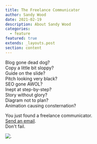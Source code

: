 ```yaml
---
title: The Freelance Communicator
author: Sandy Wood
date: 2021-02-19
description: About Sandy Wood
categories:
  - feature
featured: true
extends: _layouts.post
section: content
---
```

Blog gone dead dog? </br> 
Copy a little bit sloppy?   
Guide on the slide?  
Pitch looking very black?  
SEO gone AWOL?  
Inept at step-by-step?  
Story without glory?  
Diagram not to plan?  
Animation causing consternation?  

You just found a freelance communicator.   
[Send an email](mailto:sandywood101010@gmail.com).  
Don't fail.

![.](http://ga2.co.uk/big.jpg)

